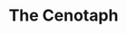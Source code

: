 ---
title: "The Cenotaph"
address: "The Cenotaph, Drumragh Avenue, Omagh, Tyrone, BT78 1DP"
tel: "+44 (0)28 8224 7831"
county: "Tyrone"
category: "Monuments"
type: "Content"
lat: "54.5994987487793"
lng: "-7.305112838745117"
---